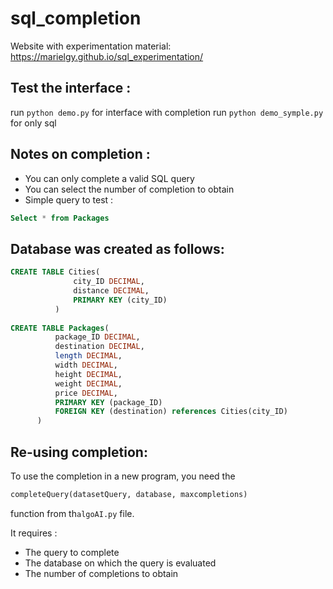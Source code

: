 # sql_completion
Website with experimentation material: https://marielgy.github.io/sql_experimentation/

## Test the interface :
  run ```python demo.py``` for interface with completion
  run ```python demo_symple.py``` for only sql
  
## Notes on completion :
   * You can only complete a valid SQL query
   * You can select the number of completion to obtain
   * Simple query to test : 
   ```sql
   Select * from Packages
   ```
   
## Database was created as follows:
  ```sql
  CREATE TABLE Cities(
                city_ID DECIMAL,
                distance DECIMAL,
                PRIMARY KEY (city_ID)
            )
            
  CREATE TABLE Packages(
            package_ID DECIMAL,
            destination DECIMAL,
            length DECIMAL,
            width DECIMAL,
            height DECIMAL,
            weight DECIMAL,
            price DECIMAL,
            PRIMARY KEY (package_ID)
            FOREIGN KEY (destination) references Cities(city_ID)
        )
  ```
  
  ## Re-using completion:
  To use the completion in a new program, you need the 
  ```python 
  completeQuery(datasetQuery, database, maxcompletions)
  ``` 
  function from th```algoAI.py``` file.
  
  It requires :
   * The query to complete
   * The database on which the query is evaluated
   * The number of completions to obtain
  
